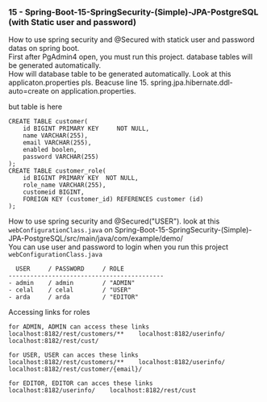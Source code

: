 ### 15 - Spring-Boot-15-SpringSecurity-(Simple)-JPA-PostgreSQL (with Static user and password)
How to use spring security and @Secured with statick user and password datas on spring boot.<br/> 
First after PgAdmin4 open, you must run this project. database tables will be generated automatically. <br/>
How will database table to be generated automatically. Look at this applicaton.properties pls. Beacuse line 15. spring.jpa.hibernate.ddl-auto=create on application.properties.<br/>

but table is here
``` 
CREATE TABLE customer(
    id BIGINT PRIMARY KEY     NOT NULL,
    name VARCHAR(255),
    email VARCHAR(255),
    enabled boolen,
    password VARCHAR(255)
);
CREATE TABLE customer_role(
    id BIGINT PRIMARY KEY  NOT NULL,
    role_name VARCHAR(255),
    customeid BIGINT,
    FOREIGN KEY (customer_id) REFERENCES customer (id)
);
``` 
How to use spring security and @Secured("USER"). look at this `webConfigurationClass.java` on Spring-Boot-15-SpringSecurity-(Simple)-JPA-PostgreSQL/src/main/java/com/example/demo/   <br>
You can use user and password to login when you run this project
`webConfigurationClass.java`
``` 
  USER     / PASSWORD     / ROLE
-------------------------------------------
- admin    / admin        / "ADMIN"
- celal    / celal        / "USER"
- arda     / arda         / "EDITOR"
``` 
Accessing links for roles
``` 
for ADMIN, ADMIN can access these links
localhost:8182/rest/customers/**    localhost:8182/userinfo/    localhost:8182/rest/cust/

for USER, USER can acces these links
localhost:8182/rest/customers/**    localhost:8182/userinfo/    localhost:8182/rest/customer/{email}/

for EDITOR, EDITOR can acces these links
localhost:8182/userinfo/    localhost:8182/rest/cust
``` 
